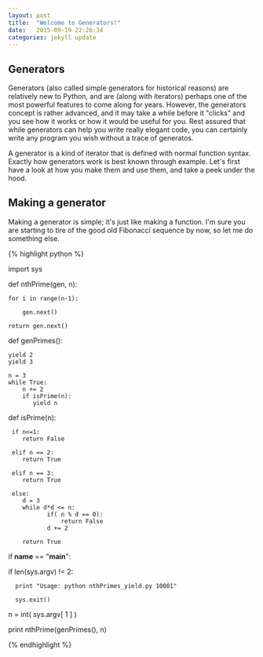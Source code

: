 ```yaml
---
layout: post
title:  "Welcome to Generators!"
date:   2015-09-19 22:26:34
categories: jekyll update
---
```


Generators
----------

 Generators (also called simple generators for historical reasons) are relatively new to Python,
 and are (along with iterators) perhaps one of the most powerful features to come along for years. However, the 
 generators concept is rather advanced, and it may take a while before it "clicks" and you see how it works or
 how it would be useful for you. Rest assured that while generators can help you write really elegant code, you can
 certainly write any program you wish without a trace of generatos.

A generator is a kind of iterator that is defined with normal function syntax. Exactly how generators
work is best known through example. Let's first have a look at how you make them and use them, and take a peek 
under the hood.  

Making a generator
------------------

 Making a generator is simple; it's just like making a function. I'm sure you are starting to tire of 
 the good old Fibonacci sequence by now, so let me do something else.

{% highlight python %}

import sys

def nthPrime(gen, n):

    for i in range(n-1):

        gen.next()

    return gen.next()

def genPrimes():
    
    yield 2
    yield 3

    n = 3
    while True:
        n += 2  
        if isPrime(n):
           yield n

def isPrime(n):

     if n<=1:
        return False

     elif n == 2:
        return True

     elif n == 3:
        return True

     else:
        d = 3
        while d*d <= n:
               if( n % d == 0):
                   return False
               d += 2        

        return True  

if __name__ == "__main__":

   if len(sys.argv) != 2:

      print "Usage: python nthPrimes_yield.py 10001"

      sys.exit()

   n = int( sys.argv[ 1 ] )

   print nthPrime(genPrimes(), n)

{% endhighlight %}